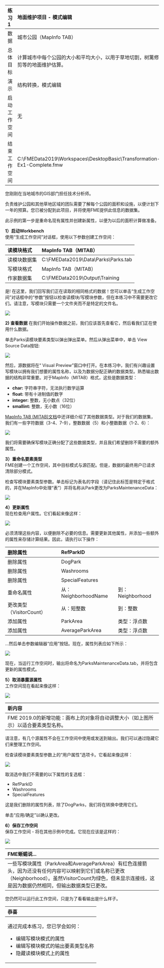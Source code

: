 |  练习1 |  地面维护项目 - 模式编辑 |
| :--- | :--- |
| 数据 | 城市公园（MapInfo TAB） |
| 总体目标 | 计算城市中每个公园的大小和平均大小，以用于草地切割，树篱修剪等的地面维护估算。 |
| 演示 | 结构转换，模式编辑 |
| 启动工作空间 | 无 |
| 结束工作空间 | C:\FMEData2019\Workspaces\DesktopBasic\Transformation-Ex1-Complete.fmw |

您刚刚在当地城市的GIS部门担任技术分析师。

负责维护公园和其他草地区域的团队需要了解每个公园的面积和设施，以便计划下一年的预算。您已被分配到此项目，并将使用FME提供此信息的数据集。

此示例的第一步是重命名现有属性并创建新属性，以便为以后的面积计算做准备。

  
**1）启动Workbench**  
使用“生成工作空间”对话框，使用以下参数创建工作空间：

| 读模块格式 | MapInfo TAB（MITAB） |
| :--- | :--- |
| 读模块数据集 | C:\FMEData2019\Data\Parks\Parks.tab |
| 写模块格式 | MapInfo TAB（MITAB） |
| 作家数据集 | C:\FMEData2019\Output\Training |

是! 在这里，我们回写我们正在读取的相同格式的数据！您可以单击“生成工作空间”对话框中的“参数”按钮以检查读模块/写模块参数，但在本练习中不需要更改它们。请注意，写模块只需要一个文件夹而不是特定的文件名。

![](./Images/Img2.200.Ex1.GenerateDialog.png)


**2) 查看数据**
在我们开始操作数据之前，我们应该首先查看它，然后看我们正在使用什么数据。

单击Parks读模块要素类型以弹出弹出菜单。然后从弹出菜单中，单击 View Source Data按钮:

![](./Images/Img2.201.Ex1.ViewSourceData.png)

然后，源数据将在“ Visual Preview”窗口中打开。在本练习中，我们有兴趣设置写模块以拥有我们想要的属性名称，以及为数据分配正确的数据类型。熟悉输出数据的结构非常重要。对于MapInfo（MITAB）格式，这些是数据类型：

* **char:** 字符串字符，无法执行数学运算
* **float:** 带有十进制值的数字
* **integer:** 整数，无小数点（32位）
* **smallint:** 整数，无小数（16位）

[MapInfo TAB (MITAB)文档](https://docs.safe.com/fme/html/FME_Desktop_Documentation/FME_ReadersWriters/mitab/user_attributes_w.htm)中还详细介绍了其他数据类型。对于我们的数据集，我们有一些字符数据（3-4、7-9），整数数据（5）和小整数数据（1-2、6）：

![](./Images/Img2.202.Ex1.DataTypesVP.png)

我们将需要确保写模块正确分配了这些数据类型，并且我们希望删除不需要的额外属性。


**3）重命名要素类型**  
 FME创建一个工作空间，其中目标模式与源匹配。但是，数据的最终用户已请求清除部分模式。

检查写模块要素类型参数。单击标记为表名的字段（请记住此标签是特定于格式的，并在MapInfo中处理“表”）并将名称从Park更改为ParksMaintenanceData：

![](./Images/Img2.203.Ex1.WriterGeneralSchemaEdited.png)

  
**4）更新属性**  
现在检查用户属性。它们看起来像这样：

![](./Images/Img2.204.Ex1.WriterAttributeSchema.png)

必须清理这些内容，以便删除不必要的信息。需要更新其他属性，并添加一些额外的属性来存储计算结果。因此，请执行以下操作：

| 删除属性 | RefParkID |  |
| :--- | :--- | :--- |
| 删除属性 | DogPark |  |
| 删除属性 | Washrooms |  |
| 删除属性 | SpecialFeatures |  |
| 重命名属性 | 从：NeighborhoodName | 到：Neighborhood |
| 更改类型（VisitorCount） | 从：短整数 | 到：整数 |
| 添加属性 | ParkArea | 类型：浮点数 |
| 添加属性 | AverageParkArea | 类型：浮点数 |

...然后单击参数编辑器“应用”按钮。现在，属性列表应如下所示：

![](./Images/Img2.205.Ex1.WriterAttributeSchemaEdited.png)

现在，当运行工作空间时，输出将命名为ParksMaintenanceData.tab，并将包含更新的属性模式。

  
**5）取消暴露源属性**  
工作空间现在看起来像这样：

![](./Images/Img2.206.Ex1.EditedSchemaOnCanvas.png)

|  新内容 |
| :--- |
| FME 2019.0的新增功能：画布上的对象将自动调整大小（如上图所示）以适合要素类型名称。 |


请注意，有几个源属性不会在工作空间中使用或发送到输出。我们可以通过隐藏它们来整理工作空间。

检查读模块要素类型参数上的“用户属性”选项卡。它看起来像这样：

![](./Images/Img2.207.Ex1.ReaderAttrSchema.png)

取消选中我们不需要的以下属性的复选框：

* RefParkID
* Washrooms
* SpecialFeatures

这是我们删除的属性列表，除了DogParks，我们将在转换中使用它们。

单击“应用/确定”以确认更改。

  
**6）保存工作空间**  
保存工作空间 - 将在其他示例中完成。它现在应该是这样的：

![](./Images/Img2.208.Ex1.EditedSchemaOnCanvas.png)

|  FME蜥蜴说... |
| :--- |
|  一些写模块属性（ParkArea和AverageParkArea）有红色连接箭头，因为还没有任何内容可以映射到它们或名称已更改（Neighborhood）。虽然VisitorCount为绿色，但未显示连接线，这是因为数据仍然相同，但输出数据类型已更改。  |

您仍然可以运行此工作空间，只是为了看看输出是什么样子。

<table>
  <thead>
    <tr>
      <th style="text-align:left">恭喜</th>
    </tr>
  </thead>
  <tbody>
    <tr>
      <td style="text-align:left">
        <p>通过完成本练习，您已学会如何：
          <br />
        </p>
        <ul>
          <li>编辑写模块模式的属性</li>
          <li>编辑写模块模式的输出要素类型名称</li>
          <li>隐藏读模块模式上的属性</li>
        </ul>
      </td>
    </tr>
  </tbody>
</table>
